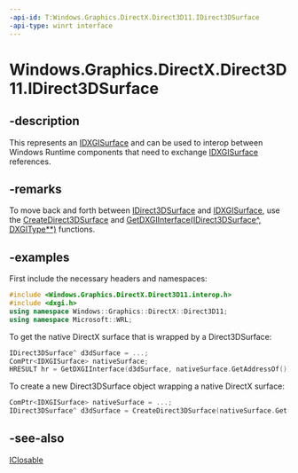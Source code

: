 ```yaml
---
-api-id: T:Windows.Graphics.DirectX.Direct3D11.IDirect3DSurface
-api-type: winrt interface
---
```


<!-- Interface syntax.
public interface IDirect3DSurface : Windows.Foundation.IClosable
-->

# Windows.Graphics.DirectX.Direct3D11.IDirect3DSurface

## -description
This represents an [IDXGISurface](https://msdn.microsoft.com/library/windows/desktop/bb174565) and can be used to interop between Windows Runtime components that need to exchange [IDXGISurface](https://msdn.microsoft.com/library/windows/desktop/bb174565) references.

## -remarks
To move back and forth between [IDirect3DSurface](idirect3dsurface.md) and [IDXGISurface](https://msdn.microsoft.com/library/windows/desktop/bb174565), use the [CreateDirect3DSurface](https://msdn.microsoft.com/library/windows/apps/dn895090) and [GetDXGIInterface(IDirect3DSurface^, DXGIType**)](https://msdn.microsoft.com/library/windows/apps/dn895102) functions.

## -examples
First include the necessary headers and namespaces:

```cpp
#include <Windows.Graphics.DirectX.Direct3D11.interop.h>
#include <dxgi.h>
using namespace Windows::Graphics::DirectX::Direct3D11;
using namespace Microsoft::WRL;
```

To get the native DirectX surface that is wrapped by a Direct3DSurface:

```cpp
IDirect3DSurface^ d3dSurface = ...;  
ComPtr<IDXGISurface> nativeSurface;
HRESULT hr = GetDXGIInterface(d3dSurface, nativeSurface.GetAddressOf());
```

To create a new Direct3DSurface object wrapping a native DirectX surface:

```cpp
ComPtr<IDXGISurface> nativeSurface = ...;
IDirect3DSurface^ d3dSurface = CreateDirect3DSurface(nativeSurface.Get());

```



## -see-also
[IClosable](../windows.foundation/iclosable.md)